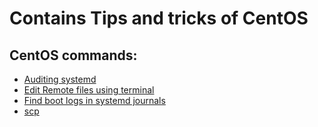 # Contains Tips and tricks of CentOS 
## CentOS commands:
 - [Auditing systemd](https://github.com/mnp014/centOS/blob/master/Auditing%20systemd.md)
 - [Edit Remote files using terminal](https://github.com/mnp014/centOS/blob/master/Edit%20Remot%20files%20using%20terminal.md)
 - [Find boot logs in systemd journals](https://github.com/mnp014/centOS/blob/master/Find%20boot%20logs%20in%20systemd%20journals.md)
 - [scp](https://github.com/mnp014/centOS/blob/master/SCP.md)
